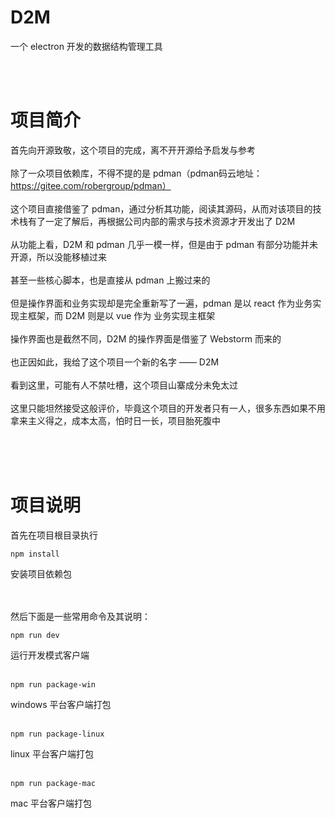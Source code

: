 # D2M
一个 electron 开发的数据结构管理工具

<br><br>

# 项目简介
首先向开源致敬，这个项目的完成，离不开开源给予启发与参考<br><br>
除了一众项目依赖库，不得不提的是 pdman（pdman码云地址：https://gitee.com/robergroup/pdman）<br><br>
这个项目直接借鉴了 pdman，通过分析其功能，阅读其源码，从而对该项目的技术栈有了一定了解后，再根据公司内部的需求与技术资源才开发出了 D2M<br><br>
从功能上看，D2M 和 pdman 几乎一模一样，但是由于 pdman 有部分功能并未开源，所以没能移植过来<br><br>
甚至一些核心脚本，也是直接从 pdman 上搬过来的<br><br>
但是操作界面和业务实现却是完全重新写了一遍，pdman 是以 react 作为业务实现主框架，而 D2M 则是以 vue 作为 业务实现主框架<br><br>
操作界面也是截然不同，D2M 的操作界面是借鉴了 Webstorm 而来的<br><br>
也正因如此，我给了这个项目一个新的名字 —— D2M<br><br>
看到这里，可能有人不禁吐槽，这个项目山寨成分未免太过<br><br>
这里只能坦然接受这般评价，毕竟这个项目的开发者只有一人，很多东西如果不用拿来主义得之，成本太高，怕时日一长，项目胎死腹中<br><br>

<br><br>

# 项目说明
首先在项目根目录执行
```
npm install
```
安装项目依赖包<br><br><br>

然后下面是一些常用命令及其说明：
```
npm run dev
```
运行开发模式客户端<br><br>

```
npm run package-win
```
windows 平台客户端打包<br><br>

```
npm run package-linux
```
linux 平台客户端打包<br><br>

```
npm run package-mac
```
mac 平台客户端打包<br><br>
